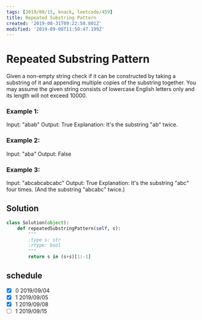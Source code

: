 ```yaml
---
tags: [2019/09/15, knack, leetcode/459]
title: Repeated Substring Pattern
created: '2019-08-31T09:22:50.801Z'
modified: '2019-09-08T11:50:47.199Z'
---
```


# Repeated Substring Pattern

Given a non-empty string check if it can be constructed by taking a substring of it and appending multiple copies of the substring together. You may assume the given string consists of lowercase English letters only and its length will not exceed 10000.

### Example 1:

Input: "abab"
Output: True
Explanation: It's the substring "ab" twice.

### Example 2:

Input: "aba"
Output: False

### Example 3:

Input: "abcabcabcabc"
Output: True
Explanation: It's the substring "abc" four times. (And the substring "abcabc" twice.)

## Solution

```python
class Solution(object):
    def repeatedSubstringPattern(self, s):
        """
        :type s: str
        :rtype: bool
        """
        return s in (s+s)[1:-1]
```

## schedule

* [x] 0 2019/09/04
* [x] 1 2019/09/05
* [x] 1 2019/09/08
* [ ] 1 2019/09/15
